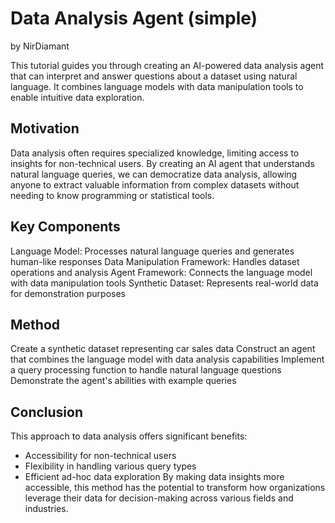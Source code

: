# Data Analysis Agent (simple)
by NirDiamant

This tutorial guides you through creating an AI-powered data analysis agent that can interpret and answer questions about a dataset using natural language. It combines language models with data manipulation tools to enable intuitive data exploration.
## Motivation

Data analysis often requires specialized knowledge, limiting access to insights for non-technical users. By creating an AI agent that understands natural language queries, we can democratize data analysis, allowing anyone to extract valuable information from complex datasets without needing to know programming or statistical tools.

## Key Components

Language Model: Processes natural language queries and generates human-like responses
Data Manipulation Framework: Handles dataset operations and analysis
Agent Framework: Connects the language model with data manipulation tools
Synthetic Dataset: Represents real-world data for demonstration purposes
## Method

Create a synthetic dataset representing car sales data
Construct an agent that combines the language model with data analysis capabilities
Implement a query processing function to handle natural language questions
Demonstrate the agent's abilities with example queries
## Conclusion

This approach to data analysis offers significant benefits:

- Accessibility for non-technical users
- Flexibility in handling various query types
- Efficient ad-hoc data exploration
 By making data insights more accessible, this method has the potential to transform how organizations leverage their data for decision-making across various fields and industries.

